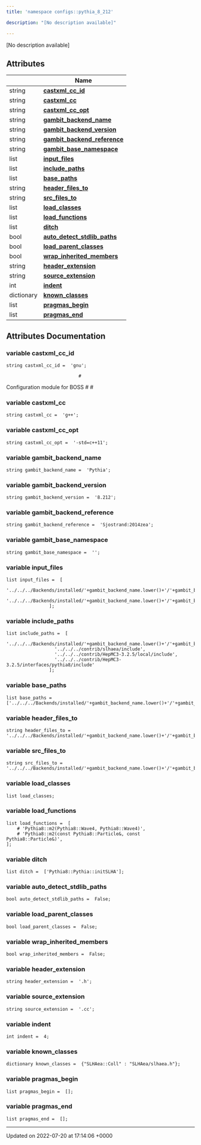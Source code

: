 ```yaml
---
title: 'namespace configs::pythia_8_212'

description: "[No description available]"

---
```







[No description available]

## Attributes

|                | Name           |
| -------------- | -------------- |
| string | **[castxml_cc_id](/documentation/code/namespaces/namespaceconfigs_1_1pythia__8__212/#variable-castxml-cc-id)**  |
| string | **[castxml_cc](/documentation/code/namespaces/namespaceconfigs_1_1pythia__8__212/#variable-castxml-cc)**  |
| string | **[castxml_cc_opt](/documentation/code/namespaces/namespaceconfigs_1_1pythia__8__212/#variable-castxml-cc-opt)**  |
| string | **[gambit_backend_name](/documentation/code/namespaces/namespaceconfigs_1_1pythia__8__212/#variable-gambit-backend-name)**  |
| string | **[gambit_backend_version](/documentation/code/namespaces/namespaceconfigs_1_1pythia__8__212/#variable-gambit-backend-version)**  |
| string | **[gambit_backend_reference](/documentation/code/namespaces/namespaceconfigs_1_1pythia__8__212/#variable-gambit-backend-reference)**  |
| string | **[gambit_base_namespace](/documentation/code/namespaces/namespaceconfigs_1_1pythia__8__212/#variable-gambit-base-namespace)**  |
| list | **[input_files](/documentation/code/namespaces/namespaceconfigs_1_1pythia__8__212/#variable-input-files)**  |
| list | **[include_paths](/documentation/code/namespaces/namespaceconfigs_1_1pythia__8__212/#variable-include-paths)**  |
| list | **[base_paths](/documentation/code/namespaces/namespaceconfigs_1_1pythia__8__212/#variable-base-paths)**  |
| string | **[header_files_to](/documentation/code/namespaces/namespaceconfigs_1_1pythia__8__212/#variable-header-files-to)**  |
| string | **[src_files_to](/documentation/code/namespaces/namespaceconfigs_1_1pythia__8__212/#variable-src-files-to)**  |
| list | **[load_classes](/documentation/code/namespaces/namespaceconfigs_1_1pythia__8__212/#variable-load-classes)**  |
| list | **[load_functions](/documentation/code/namespaces/namespaceconfigs_1_1pythia__8__212/#variable-load-functions)**  |
| list | **[ditch](/documentation/code/namespaces/namespaceconfigs_1_1pythia__8__212/#variable-ditch)**  |
| bool | **[auto_detect_stdlib_paths](/documentation/code/namespaces/namespaceconfigs_1_1pythia__8__212/#variable-auto-detect-stdlib-paths)**  |
| bool | **[load_parent_classes](/documentation/code/namespaces/namespaceconfigs_1_1pythia__8__212/#variable-load-parent-classes)**  |
| bool | **[wrap_inherited_members](/documentation/code/namespaces/namespaceconfigs_1_1pythia__8__212/#variable-wrap-inherited-members)**  |
| string | **[header_extension](/documentation/code/namespaces/namespaceconfigs_1_1pythia__8__212/#variable-header-extension)**  |
| string | **[source_extension](/documentation/code/namespaces/namespaceconfigs_1_1pythia__8__212/#variable-source-extension)**  |
| int | **[indent](/documentation/code/namespaces/namespaceconfigs_1_1pythia__8__212/#variable-indent)**  |
| dictionary | **[known_classes](/documentation/code/namespaces/namespaceconfigs_1_1pythia__8__212/#variable-known-classes)**  |
| list | **[pragmas_begin](/documentation/code/namespaces/namespaceconfigs_1_1pythia__8__212/#variable-pragmas-begin)**  |
| list | **[pragmas_end](/documentation/code/namespaces/namespaceconfigs_1_1pythia__8__212/#variable-pragmas-end)**  |



## Attributes Documentation

### variable castxml_cc_id

```
string castxml_cc_id =  'gnu';
```




```
                           #
```

 Configuration module for BOSS # # 


### variable castxml_cc

```
string castxml_cc =  'g++';
```


### variable castxml_cc_opt

```
string castxml_cc_opt =  '-std=c++11';
```


### variable gambit_backend_name

```
string gambit_backend_name =  'Pythia';
```


### variable gambit_backend_version

```
string gambit_backend_version =  '8.212';
```


### variable gambit_backend_reference

```
string gambit_backend_reference =  'Sjostrand:2014zea';
```


### variable gambit_base_namespace

```
string gambit_base_namespace =  '';
```


### variable input_files

```
list input_files =  [
                  '../../../Backends/installed/'+gambit_backend_name.lower()+'/'+gambit_backend_version+'/include/Pythia8/Pythia.h',
                  '../../../Backends/installed/'+gambit_backend_name.lower()+'/'+gambit_backend_version+'/include/Pythia8/GAMBIT_hepmc_writer.h',
                ];
```


### variable include_paths

```
list include_paths =  [
                  '../../../Backends/installed/'+gambit_backend_name.lower()+'/'+gambit_backend_version+'/include',
                  '../../../contrib/slhaea/include',
                  '../../../contrib/HepMC3-3.2.5/local/include',
                  '../../../contrib/HepMC3-3.2.5/interfaces/pythia8/include'
                ];
```


### variable base_paths

```
list base_paths =  ['../../../Backends/installed/'+gambit_backend_name.lower()+'/'+gambit_backend_version+'/'];
```


### variable header_files_to

```
string header_files_to =  '../../../Backends/installed/'+gambit_backend_name.lower()+'/'+gambit_backend_version+'/include';
```


### variable src_files_to

```
string src_files_to =  '../../../Backends/installed/'+gambit_backend_name.lower()+'/'+gambit_backend_version+'/src';
```


### variable load_classes

```
list load_classes;
```


### variable load_functions

```
list load_functions =  [
    # 'Pythia8::m2(Pythia8::Wave4, Pythia8::Wave4)',
    # 'Pythia8::m2(const Pythia8::Particle&, const Pythia8::Particle&)',
];
```


### variable ditch

```
list ditch =  ['Pythia8::Pythia::initSLHA'];
```


### variable auto_detect_stdlib_paths

```
bool auto_detect_stdlib_paths =  False;
```


### variable load_parent_classes

```
bool load_parent_classes =  False;
```


### variable wrap_inherited_members

```
bool wrap_inherited_members =  False;
```


### variable header_extension

```
string header_extension =  '.h';
```


### variable source_extension

```
string source_extension =  '.cc';
```


### variable indent

```
int indent =  4;
```


### variable known_classes

```
dictionary known_classes =  {"SLHAea::Coll" : "SLHAea/slhaea.h"};
```


### variable pragmas_begin

```
list pragmas_begin =  [];
```


### variable pragmas_end

```
list pragmas_end =  [];
```





-------------------------------

Updated on 2022-07-20 at 17:14:06 +0000